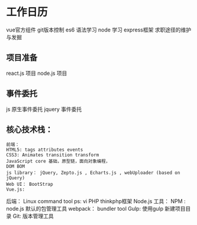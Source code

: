 # 工作日历

  vue官方组件
  git版本控制
  es6 语法学习
  node 学习 express框架
  求职途径的维护与发掘

## 项目准备

react.js 项目
node.js 项目

## 事件委托

js 原生事件委托
jquery 事件委托

## 核心技术栈：

    前端：
    HTML5: tags attributes events
    CSS3: Animates transition transform
    JavaScript core 基础，原型链，面向对象编程，
    DOM BOM
    js library： jQuery, Zepto.js , Echarts.js , webUploader (based on jQuery)
    Web UI： BootStrap
    Vue.js:
  后端：
    Linux command tool
      ps: vi
    PHP
    thinkphp框架
    Node.js
  工具：
    NPM : node.js 默认的包管理工具
    webpack： bundler tool
    Gulp: 使用gulp 新建项目目录
    Git: 版本管理工具
